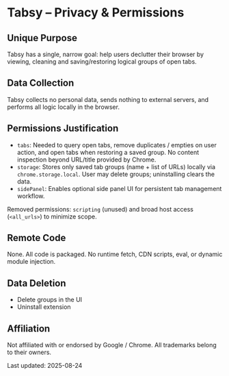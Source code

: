 # Tabsy – Privacy & Permissions

## Unique Purpose
Tabsy has a single, narrow goal: help users declutter their browser by viewing, cleaning and saving/restoring logical groups of open tabs.

## Data Collection
Tabsy collects no personal data, sends nothing to external servers, and performs all logic locally in the browser.

## Permissions Justification
- `tabs`: Needed to query open tabs, remove duplicates / empties on user action, and open tabs when restoring a saved group. No content inspection beyond URL/title provided by Chrome.
- `storage`: Stores only saved tab groups (name + list of URLs) locally via `chrome.storage.local`. User may delete groups; uninstalling clears the data.
- `sidePanel`: Enables optional side panel UI for persistent tab management workflow.

Removed permissions: `scripting` (unused) and broad host access (`<all_urls>`) to minimize scope.

## Remote Code
None. All code is packaged. No runtime fetch, CDN scripts, eval, or dynamic module injection.

## Data Deletion
- Delete groups in the UI
- Uninstall extension

## Affiliation
Not affiliated with or endorsed by Google / Chrome. All trademarks belong to their owners.

Last updated: 2025-08-24
